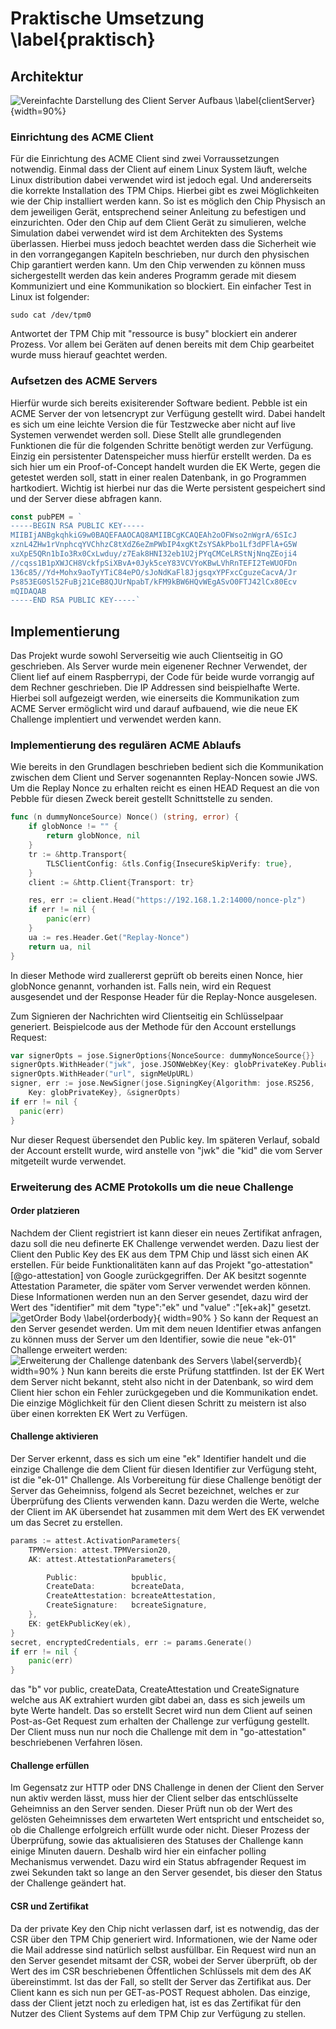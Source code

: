 # Praktische Umsetzung \label{praktisch}

## Architektur
![Vereinfachte Darstellung des Client Server Aufbaus \label{clientServer}](source/figures/ClientServer.png){width=90%}

### Einrichtung des ACME Client
Für die Einrichtung des ACME Client sind zwei Vorraussetzungen notwendig. Einmal dass der Client auf einem Linux System läuft, welche Linux distribution dabei verwendet wird ist jedoch egal. Und andererseits die korrekte Installation des TPM Chips. Hierbei gibt es zwei Möglichkeiten wie der Chip installiert werden kann. So ist es möglich den Chip Physisch an dem jeweiligen Gerät, entsprechend seiner Anleitung zu befestigen und einzurichten. Oder den Chip auf dem Client Gerät zu simulieren, welche Simulation dabei verwendet wird ist dem Architekten des Systems überlassen. Hierbei muss jedoch beachtet werden dass die Sicherheit wie in den vorrangegangen Kapiteln beschrieben, nur durch den physischen Chip garantiert werden kann. Um den Chip verwenden zu können muss sichergestellt werden das kein anderes Programm gerade mit diesem Kommuniziert und eine Kommunikation so blockiert. Ein einfacher Test in Linux ist folgender:
```shell
sudo cat /dev/tpm0
```
Antwortet der TPM Chip mit "ressource is busy" blockiert ein anderer Prozess. Vor allem bei Geräten auf denen bereits mit dem Chip gearbeitet wurde muss hierauf geachtet werden.

### Aufsetzen des ACME Servers
Hierfür wurde sich bereits exisiterender Software bedient. Pebble ist ein ACME Server der von letsencrypt zur Verfügung gestellt wird. Dabei handelt es sich um eine leichte Version die für Testzwecke aber nicht auf live Systemen verwendet werden soll. Diese Stellt alle grundlegenden Funktionen die für die folgenden Schritte benötigt werden zur Verfügung. Einzig ein persistenter Datenspeicher muss hierfür erstellt werden. Da es sich hier um ein Proof-of-Concept handelt wurden die EK Werte, gegen die getestet werden soll, statt in einer realen Datenbank, in go Programmen hartkodiert. Wichtig ist hierbei nur das die Werte persistent gespeichert sind und der Server diese abfragen kann.
```go
const pubPEM = `
-----BEGIN RSA PUBLIC KEY-----
MIIBIjANBgkqhkiG9w0BAQEFAAOCAQ8AMIIBCgKCAQEAh2oOFWso2nWgrA/6SIcJ
xznL4ZHw1rVnphcqYVChhzC8tXdZ6eZmPWbIP4xgKtZsYSAkPbo1Lf3dPFlA+G5W
xuXpE5QRn1bIo3Rx0CxLwduy/z7Eak8HNI32eb1U2jPYqCMCeLRStNjNnqZEoji4
//cqss1B1pXWJCH8VckfpSiXBvA+0Jyk5ceY83VCVYoKBwLVhRnTEFI2TeWUOFDn
136c85//Yd+Mohx9aoTyYTiC84ePO/sJoNdKaFl8JjgsqxYPFxcCguzeCacvA/Jr
Ps853EG0Sl52FuBj21CeB8QJUrNpabT/kFM9kBW6HQvWEgASvO0FTJ42lCx80Ecv
mQIDAQAB
-----END RSA PUBLIC KEY-----`
```

## Implementierung
Das Projekt wurde sowohl Serverseitig wie auch Clientseitig in GO geschrieben. Als Server wurde mein eigenener Rechner Verwendet, der Client lief auf einem Raspberrypi, der Code für beide wurde vorrangig auf dem Rechner geschrieben. Die IP Addressen sind beispielhafte Werte. Hierbei soll aufgezeigt werden, wie einerseits die Kommunikation zum ACME Server ermöglicht wird und darauf aufbauend, wie die neue EK Challenge implentiert und verwendet werden kann.

### Implementierung des regulären ACME Ablaufs
Wie bereits in den Grundlagen beschrieben bedient sich die Kommunikation zwischen dem Client und Server sogenannten Replay-Noncen sowie JWS.
Um die Replay Nonce zu erhalten reicht es einen HEAD Request an die von Pebble für diesen Zweck bereit gestellt Schnittstelle zu senden.
```go
func (n dummyNonceSource) Nonce() (string, error) {
	if globNonce != "" {
		return globNonce, nil
	}
	tr := &http.Transport{
		TLSClientConfig: &tls.Config{InsecureSkipVerify: true},
	}
	client := &http.Client{Transport: tr}

	res, err := client.Head("https://192.168.1.2:14000/nonce-plz")
	if err != nil {
		panic(err)
	}
	ua := res.Header.Get("Replay-Nonce")
	return ua, nil
}
```
In dieser Methode wird zuallererst geprüft ob bereits einen Nonce, hier globNonce genannt, vorhanden ist. Falls nein, wird ein Request ausgesendet und der Response Header für die Replay-Nonce ausgelesen.

Zum Signieren der Nachrichten wird Clientseitig ein Schlüsselpaar generiert. Beispielcode aus der Methode für den Account erstellungs Request:
```go
var signerOpts = jose.SignerOptions{NonceSource: dummyNonceSource{}}
signerOpts.WithHeader("jwk", jose.JSONWebKey{Key: globPrivateKey.Public()})
signerOpts.WithHeader("url", signMeUpURL)
signer, err := jose.NewSigner(jose.SigningKey{Algorithm: jose.RS256,
	Key: globPrivateKey}, &signerOpts)
if err != nil {
  panic(err)
}
```
Nur dieser Request übersendet den Public key. Im späteren Verlauf, sobald der Account erstellt wurde, wird anstelle von "jwk" die "kid" die vom Server mitgeteilt wurde verwendet.

### Erweiterung des ACME Protokolls um die neue Challenge

#### Order platzieren
Nachdem der Client registriert ist kann dieser ein neues Zertifikat anfragen, dazu soll die neu definerte EK Challenge verwendet werden. Dazu liest der Client den Public Key des EK aus dem TPM Chip und lässt sich einen AK erstellen. Für beide Funktionalitäten kann auf das Projekt "go-attestation" [@go-attestation] von Google zurückgegriffen. Der AK besitzt sogennte Attestation Parameter, die später vom Server verwendet werden können. Diese Informationen werden nun an den Server gesendet, dazu wird der Wert des "identifier" mit dem "type":"ek" und "value" :"[ek+ak]" gesetzt.
![getOrder Body \label{orderbody}](source/figures/ACMEGetOrderBody.png){ width=90% }
So kann der Request an den Server gesendet werden.
Um mit dem neuen Identifier etwas anfangen zu können muss der Server um den Identifier, sowie die neue "ek-01" Challenge erweitert werden:
![Erweiterung der Challenge datenbank des Servers \label{serverdb}](source/figures/pebbleIdentifier.png){ width=90% }
Nun kann bereits die erste Prüfung stattfinden. Ist der EK Wert dem Server nicht bekannt, steht also nicht in der Datenbank, so wird dem Client hier schon ein Fehler zurückgegeben und die Kommunikation endet. Die einzige Möglichkeit für den Client diesen Schritt zu meistern ist also über einen korrekten EK Wert zu Verfügen.

#### Challenge aktivieren
Der Server erkennt, dass es sich um eine "ek" Identifier handelt und die einzige Challenge die dem Client für diesen Identifier zur Verfügung steht, ist die "ek-01" Challenge. Als Vorbereitung für diese Challenge benötigt der Server das Geheimniss, folgend als Secret bezeichnet, welches er zur Überprüfung des Clients verwenden kann. Dazu werden die Werte, welche der Client im AK übersendet hat zusammen mit dem Wert des EK verwendet um das Secret zu erstellen.
```go
params := attest.ActivationParameters{
	TPMVersion: attest.TPMVersion20,
	AK: attest.AttestationParameters{

		Public:            bpublic,
		CreateData:        bcreateData,
		CreateAttestation: bcreateAttestation,
		CreateSignature:   bcreateSignature,
	},
	EK: getEkPublicKey(ek),
}
secret, encryptedCredentials, err := params.Generate()
if err != nil {
	panic(err)
}
```
das "b" vor public, createData, CreateAttestation und CreateSignature welche aus AK extrahiert wurden gibt dabei an, dass es sich jeweils um byte Werte handelt. Das so erstellt Secret wird nun dem Client auf seinen Post-as-Get Request zum erhalten der Challenge zur verfügung gestellt.
Der Client muss nun nur noch die Challenge mit dem in "go-attestation" beschriebenen Verfahren lösen.

#### Challenge erfüllen
Im Gegensatz zur HTTP oder DNS Challenge in denen der Client den Server nun aktiv werden lässt, muss hier der Client selber das entschlüsselte Geheimniss an den Server senden. Dieser Prüft nun ob der Wert des gelösten Geheimnisses dem erwarteten Wert entspricht und entscheidet so, ob die Challenge erfolgreich erfüllt wurde oder nicht. Dieser Prozess der Überprüfung, sowie das aktualisieren des Statuses der Challenge kann einige Minuten dauern. Deshalb wird hier ein einfacher polling Mechanismus verwendet. Dazu wird ein Status abfragender Request im zwei Sekunden takt so lange an den Server gesendet, bis dieser den Status der Challenge geändert hat.
<!-- TODO: Bild einfügen -->

#### CSR und Zertifikat
Da der private Key den Chip nicht verlassen darf, ist es notwendig, das der CSR über den TPM Chip generiert wird. Informationen, wie der Name oder die Mail addresse sind natürlich selbst ausfüllbar. Ein Request wird nun an den Server gesendet mitsamt der CSR, wobei der Server überprüft, ob der Wert des im CSR beschriebenen Öffentlichen Schlüssels mit dem des AK übereinstimmt. Ist das der Fall, so stellt der Server das Zertifikat aus. Der Client kann es sich nun per GET-as-POST Request abholen.
Das einzige, dass der Client jetzt noch zu erledigen hat, ist es das Zertifikat für den Nutzer des Client Systems auf dem TPM Chip zur Verfügung zu stellen.
<!-- TODO: Auch hier Bild einfügen -->
